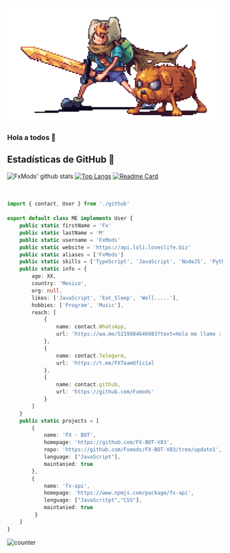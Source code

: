 ![LOLI](https://raw.githubusercontent.com/Fxmods/Fxmods/main/preview.gif)
### Hola a todos 👋


## Estadísticas de GitHub 🌟

![FxMods' github stats](https://github-readme-stats.vercel.app/api?username=Fxmods&theme=chartreuse-dark&count_private=true&show_icons=true&cache_seconds=1800)
[![Top Langs](https://github-readme-stats.vercel.app/api/top-langs/?username=Fxmods&theme=chartreuse-dark&layout=compact)](https://github.com/Fxmods/Fxmods)
[![Readme Card](https://github-readme-stats.vercel.app/api/pin/?username=Fxmods&repo=Fx-Api&theme=blue-green)](https://fx-photo-oxy.herokuapp.com)

```TypeScript


import { contact, User } from './github'

export default class ME implements User {
    public static firstName = 'Fx'
    public static lastName = 'M'
    public static username = 'FxMods'
    public static website = 'https://api.loli.loveslife.biz'
    public static aliases = ['FxMods']
    public static skills = ['TypeScript', 'JavaScript', 'NodeJS', 'Python']
    public static info = {
        age: XX,
        country: 'Mexico',
        org: null,
        likes: ['JavaScript', 'Eat_Sleep', 'Well.....'],
        hobbies: ['Program', 'Music'],
        reach: [
            {
                name: contact.WhatsApp,
                url: 'https://wa.me/5219984646983?text=Hola me llamo : _________...'
            },
            {
                name: contact.Telegarm,
                url: 'https://t.me/FXTeamOficial
            },
            {
                name: contact.github,
                url: 'https://github.com/Fxmods'
            }
        ]
    }
    public static projects = [
        {
            name: 'FX - BOT',
            homepage: 'https://github.com/FX-BOT-V83',
            repo: 'https://github.com/Fxmods/FX-BOT-V83/tree/update1',
            language: ["JavaScript"],
            maintanied: true
        },
        {
            name: 'fx-api',
            homepage: 'https://www.npmjs.com/package/fx-api',
            lenguage: ["JavaScritpt","CSS"],
            maintanied: true
         }
    ]
}

```

![counter](https://komarev.com/ghpvc/?username=Fxmods&style=flat-square)


